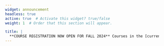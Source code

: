 ```yaml
---
widget: announcement
headless: true
active: true  # Activate this widget? true/false
weight: 1  # Order that this section will appear.

title: |
  **COURSE REGISTRATION NOW OPEN FOR FALL 2024** Courses in the [current](/#currentcourses) section below are now accepting new registrations. Please be aware that the WDA deadline at some sites may be as early as **July 1st** for courses beginning in September. See the [wda section](/#wda) for more information.
---
```


